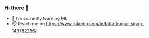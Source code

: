 ### Hi there 👋

- 🌱 I’m currently learning ML
- 📫 Reach me on https://www.linkedin.com/in/bittu-kumar-singh-149782256/
